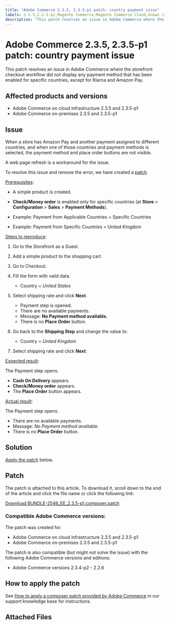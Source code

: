 ```yaml
---
title: "Adobe Commerce 2.3.5, 2.3.5-p1 patch: country payment issue"
labels: 2.3.5,2.3.5-p1,Magento Commerce,Magento Commerce Cloud,known issues,patch,payments,storefront,checkout,Amazon Pay,troubleshooting,Adobe Commerce,cloud infrastructure,on-premises
description: "This patch resolves an issue in Adobe Commerce where the storefront checkout workflow did not display any payment method that has been enabled for specific countries, except for Klarna and Amazon Pay."
---
```


# Adobe Commerce 2.3.5, 2.3.5-p1 patch: country payment issue

This patch resolves an issue in Adobe Commerce where the storefront checkout workflow did not display any payment method that has been enabled for specific countries, except for Klarna and Amazon Pay.

## Affected products and versions

* Adobe Commerce on cloud infrastructure 2.3.5 and 2.3.5-p1
* Adobe Commerce on-premises 2.3.5 and 2.3.5-p1

## Issue

When a store has Amazon Pay and another payment assigned to different countries, and when one of those countries and payment methods is selected, the payment method and place order buttons are not visible.

A web page refresh is a workaround for the issue.

To resolve this issue and remove the error, we have created a [patch](assets/BUNDLE-2546_EE_2.3.5-p1.composer.patch.zip).

<u>Prerequisites</u>:

* A simple product is created.
* **Check/Money order** is enabled only for specific countries (at **Store** > **Configuration** > **Sales** > **Payment Methods**).

* Example: Payment from Applicable Countries = Specific Countries
* Example: Payment from Specific Countries = United Kingdom

<u>Steps to reproduce</u>:

1. Go to the Storefront as a Guest.
1. Add a simple product to the shopping cart.
1. Go to Checkout.
1. Fill the form with valid data.

    * Country = *United States*

1. Select shipping rate and click **Next**.

    * Payment step is opened.
    * There are no available payments.
    * Message: **No Payment method available.**
    * There is no **Place Order** button.

1. Go back to the **Shipping Step** and change the value to:

    * Country = *United Kingdom*

1. Select shipping rate and click **Next**.

<u>Expected result</u>:

 The Payment step opens.

* **Cash On Delivery** appears.
* **Check/Money order** appears.
* The **Place Order** button appears.

<u>Actual result</u>:

The Payment step opens.

* There are no available payments.
* Message: *No Payment method available.*
* There is no **Place Order** button.

## Solution

 [Apply the patch](assets/BUNDLE-2546_EE_2.3.5-p1.composer.patch.zip) below.

## Patch

The patch is attached to this article. To download it, scroll down to the end of the article and click the file name or click the following link:

 [Download BUNDLE-2546\_EE\_2.3.5-p1.composer.patch](assets/BUNDLE-2546_EE_2.3.5-p1.composer.patch.zip)

### Compatible Adobe Commerce versions:

The patch was created for:

* Adobe Commerce on cloud infrastructure 2.3.5 and 2.3.5-p1
* Adobe Commerce on-premises 2.3.5 and 2.3.5-p1

The patch is also compatible (but might not solve the issue) with the following Adobe Commerce versions and editions:

* Adobe Commerce versions 2.3.4-p2 - 2.2.6

## How to apply the patch

See [How to apply a composer patch provided by Adobe Commerce](https://support.magento.com/hc/en-us/articles/360028367731) in our support knowledge base for instructions.

## Attached Files 
